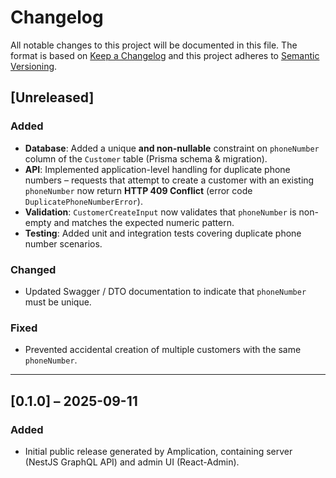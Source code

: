 # Changelog

All notable changes to this project will be documented in this file.
The format is based on [Keep a Changelog](https://keepachangelog.com/en/1.1.0/)
and this project adheres to [Semantic Versioning](https://semver.org/spec/v2.0.0.html).

## [Unreleased]
### Added
- **Database**: Added a unique **and non-nullable** constraint on `phoneNumber` column of the `Customer` table (Prisma schema & migration).
- **API**: Implemented application-level handling for duplicate phone numbers – requests that attempt to create a customer with an existing `phoneNumber` now return **HTTP 409 Conflict** (error code `DuplicatePhoneNumberError`).
- **Validation**: `CustomerCreateInput` now validates that `phoneNumber` is non-empty and matches the expected numeric pattern.
- **Testing**: Added unit and integration tests covering duplicate phone number scenarios.

### Changed
- Updated Swagger / DTO documentation to indicate that `phoneNumber` must be unique.

### Fixed
- Prevented accidental creation of multiple customers with the same `phoneNumber`.

---

## [0.1.0] – 2025-09-11
### Added
- Initial public release generated by Amplication, containing server (NestJS GraphQL API) and admin UI (React-Admin).
